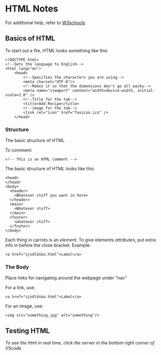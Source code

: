 # HTML Notes
For additional help, refer to [W3schools](https://www.w3schools.com/)

## Basics of HTML
To start out a file, HTML looks something like this:
```
<!DOCTYPE html>
<!--Sets the language to English-->
<html lang="en">
    <head>
        <!--Specifies the characters you are using-->
        <meta charset="UTF-8"/>
        <!--Makes it so that the dimensions don't go all wacky-->
        <meta name="viewport" content="width=device-width, initial-scale=1.0" />
        <!--Title for the tab-->
        <title>Add Recipe</title>
        <!--image for the tab-->
        <link rel="icon" href="favicon.ico" />
    </head>
```

### Structure

The basic structure of HTML 

To comment:
```
<!-- This is an HTML comment -->
```
The basic structure of HTML looks like this:
```
<head>
</head>
<body>
  <header>
    <Whatever stuff you want in here>
  </header>
  <main>
    <Whatever stuff>
  </main>
  <footer>
    <whatever stuff>
  </footer>
</body>

```
Each thing in carrots is an *element*.
To give elements *attributes*, put extra info in before the close bracket.
Example:
```
<a href="sjsdldsko.html">Label</a>
```
### The Body
Place links for navigating around the webpage under "nav"

For a link, use:
```
<a href="sjsdldsko.html">Label</a>
```
For an image, use:
```
<img src="something.jpg" alt="something"/>
```
## Testing HTML

*To see the html in real time, click the server in the bottom right corner of VScode*